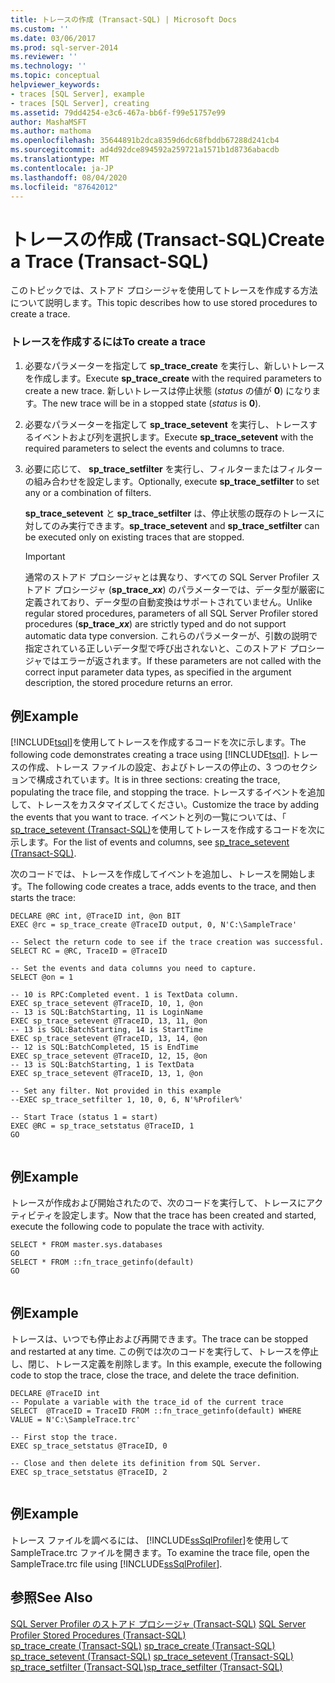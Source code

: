 ```yaml
---
title: トレースの作成 (Transact-SQL) | Microsoft Docs
ms.custom: ''
ms.date: 03/06/2017
ms.prod: sql-server-2014
ms.reviewer: ''
ms.technology: ''
ms.topic: conceptual
helpviewer_keywords:
- traces [SQL Server], example
- traces [SQL Server], creating
ms.assetid: 79dd4254-e3c6-467a-bb6f-f99e51757e99
author: MashaMSFT
ms.author: mathoma
ms.openlocfilehash: 35644891b2dca8359d6dc68fbddb67288d241cb4
ms.sourcegitcommit: ad4d92dce894592a259721a1571b1d8736abacdb
ms.translationtype: MT
ms.contentlocale: ja-JP
ms.lasthandoff: 08/04/2020
ms.locfileid: "87642012"
---
```

# <a name="create-a-trace-transact-sql"></a><span data-ttu-id="7e268-102">トレースの作成 (Transact-SQL)</span><span class="sxs-lookup"><span data-stu-id="7e268-102">Create a Trace (Transact-SQL)</span></span>
  <span data-ttu-id="7e268-103">このトピックでは、ストアド プロシージャを使用してトレースを作成する方法について説明します。</span><span class="sxs-lookup"><span data-stu-id="7e268-103">This topic describes how to use stored procedures to create a trace.</span></span>  
  
### <a name="to-create-a-trace"></a><span data-ttu-id="7e268-104">トレースを作成するには</span><span class="sxs-lookup"><span data-stu-id="7e268-104">To create a trace</span></span>  
  
1.  <span data-ttu-id="7e268-105">必要なパラメーターを指定して **sp_trace_create** を実行し、新しいトレースを作成します。</span><span class="sxs-lookup"><span data-stu-id="7e268-105">Execute **sp_trace_create** with the required parameters to create a new trace.</span></span> <span data-ttu-id="7e268-106">新しいトレースは停止状態 (*status* の値が **0**) になります。</span><span class="sxs-lookup"><span data-stu-id="7e268-106">The new trace will be in a stopped state (*status* is **0**).</span></span>  
  
2.  <span data-ttu-id="7e268-107">必要なパラメーターを指定して **sp_trace_setevent** を実行し、トレースするイベントおよび列を選択します。</span><span class="sxs-lookup"><span data-stu-id="7e268-107">Execute **sp_trace_setevent** with the required parameters to select the events and columns to trace.</span></span>  
  
3.  <span data-ttu-id="7e268-108">必要に応じて、 **sp_trace_setfilter** を実行し、フィルターまたはフィルターの組み合わせを設定します。</span><span class="sxs-lookup"><span data-stu-id="7e268-108">Optionally, execute **sp_trace_setfilter** to set any or a combination of filters.</span></span>  
  
     <span data-ttu-id="7e268-109">**sp_trace_setevent** と **sp_trace_setfilter** は、停止状態の既存のトレースに対してのみ実行できます。</span><span class="sxs-lookup"><span data-stu-id="7e268-109">**sp_trace_setevent** and **sp_trace_setfilter** can be executed only on existing traces that are stopped.</span></span>  
  
    > [!IMPORTANT]  
    >  <span data-ttu-id="7e268-110">通常のストアド プロシージャとは異なり、すべての SQL Server Profiler ストアド プロシージャ (<strong>sp_trace_*xx*</strong>) のパラメーターでは、データ型が厳密に定義されており、データ型の自動変換はサポートされていません。</span><span class="sxs-lookup"><span data-stu-id="7e268-110">Unlike regular stored procedures, parameters of all SQL Server Profiler stored procedures (<strong>sp_trace_*xx*</strong>) are strictly typed and do not support automatic data type conversion.</span></span> <span data-ttu-id="7e268-111">これらのパラメーターが、引数の説明で指定されている正しいデータ型で呼び出されないと、このストアド プロシージャではエラーが返されます。</span><span class="sxs-lookup"><span data-stu-id="7e268-111">If these parameters are not called with the correct input parameter data types, as specified in the argument description, the stored procedure returns an error.</span></span>  
  
## <a name="example"></a><span data-ttu-id="7e268-112">例</span><span class="sxs-lookup"><span data-stu-id="7e268-112">Example</span></span>  
 <span data-ttu-id="7e268-113">[!INCLUDE[tsql](../../includes/tsql-md.md)]を使用してトレースを作成するコードを次に示します。</span><span class="sxs-lookup"><span data-stu-id="7e268-113">The following code demonstrates creating a trace using [!INCLUDE[tsql](../../includes/tsql-md.md)].</span></span> <span data-ttu-id="7e268-114">トレースの作成、トレース ファイルの設定、およびトレースの停止の、3 つのセクションで構成されています。</span><span class="sxs-lookup"><span data-stu-id="7e268-114">It is in three sections: creating the trace, populating the trace file, and stopping the trace.</span></span> <span data-ttu-id="7e268-115">トレースするイベントを追加して、トレースをカスタマイズしてください。</span><span class="sxs-lookup"><span data-stu-id="7e268-115">Customize the trace by adding the events that you want to trace.</span></span> <span data-ttu-id="7e268-116">イベントと列の一覧については、「 [sp_trace_setevent &#40;Transact-SQL&#41;](/sql/relational-databases/system-stored-procedures/sp-trace-setevent-transact-sql)を使用してトレースを作成するコードを次に示します。</span><span class="sxs-lookup"><span data-stu-id="7e268-116">For the list of events and columns, see [sp_trace_setevent &#40;Transact-SQL&#41;](/sql/relational-databases/system-stored-procedures/sp-trace-setevent-transact-sql).</span></span>  
  
 <span data-ttu-id="7e268-117">次のコードでは、トレースを作成してイベントを追加し、トレースを開始します。</span><span class="sxs-lookup"><span data-stu-id="7e268-117">The following code creates a trace, adds events to the trace, and then starts the trace:</span></span>  
  
```  
DECLARE @RC int, @TraceID int, @on BIT  
EXEC @rc = sp_trace_create @TraceID output, 0, N'C:\SampleTrace'  
  
-- Select the return code to see if the trace creation was successful.  
SELECT RC = @RC, TraceID = @TraceID  
  
-- Set the events and data columns you need to capture.  
SELECT @on = 1  
  
-- 10 is RPC:Completed event. 1 is TextData column.   
EXEC sp_trace_setevent @TraceID, 10, 1, @on   
-- 13 is SQL:BatchStarting, 11 is LoginName  
EXEC sp_trace_setevent @TraceID, 13, 11, @on   
-- 13 is SQL:BatchStarting, 14 is StartTime  
EXEC sp_trace_setevent @TraceID, 13, 14, @on   
-- 12 is SQL:BatchCompleted, 15 is EndTime  
EXEC sp_trace_setevent @TraceID, 12, 15, @on   
-- 13 is SQL:BatchStarting, 1 is TextData  
EXEC sp_trace_setevent @TraceID, 13, 1, @on   
  
-- Set any filter. Not provided in this example  
--EXEC sp_trace_setfilter 1, 10, 0, 6, N'%Profiler%'  
  
-- Start Trace (status 1 = start)  
EXEC @RC = sp_trace_setstatus @TraceID, 1  
GO  
  
```  
  
## <a name="example"></a><span data-ttu-id="7e268-118">例</span><span class="sxs-lookup"><span data-stu-id="7e268-118">Example</span></span>  
 <span data-ttu-id="7e268-119">トレースが作成および開始されたので、次のコードを実行して、トレースにアクティビティを設定します。</span><span class="sxs-lookup"><span data-stu-id="7e268-119">Now that the trace has been created and started, execute the following code to populate the trace with activity.</span></span>  
  
```  
SELECT * FROM master.sys.databases  
GO  
SELECT * FROM ::fn_trace_getinfo(default)  
GO  
  
```  
  
## <a name="example"></a><span data-ttu-id="7e268-120">例</span><span class="sxs-lookup"><span data-stu-id="7e268-120">Example</span></span>  
 <span data-ttu-id="7e268-121">トレースは、いつでも停止および再開できます。</span><span class="sxs-lookup"><span data-stu-id="7e268-121">The trace can be stopped and restarted at any time.</span></span> <span data-ttu-id="7e268-122">この例では次のコードを実行して、トレースを停止し、閉じ、トレース定義を削除します。</span><span class="sxs-lookup"><span data-stu-id="7e268-122">In this example, execute the following code to stop the trace, close the trace, and delete the trace definition.</span></span>  
  
```  
DECLARE @TraceID int  
-- Populate a variable with the trace_id of the current trace  
SELECT  @TraceID = TraceID FROM ::fn_trace_getinfo(default) WHERE VALUE = N'C:\SampleTrace.trc'  
  
-- First stop the trace.   
EXEC sp_trace_setstatus @TraceID, 0  
  
-- Close and then delete its definition from SQL Server.   
EXEC sp_trace_setstatus @TraceID, 2  
  
```  
  
## <a name="example"></a><span data-ttu-id="7e268-123">例</span><span class="sxs-lookup"><span data-stu-id="7e268-123">Example</span></span>  
 <span data-ttu-id="7e268-124">トレース ファイルを調べるには、 [!INCLUDE[ssSqlProfiler](../../includes/sssqlprofiler-md.md)]を使用して SampleTrace.trc ファイルを開きます。</span><span class="sxs-lookup"><span data-stu-id="7e268-124">To examine the trace file, open the SampleTrace.trc file using [!INCLUDE[ssSqlProfiler](../../includes/sssqlprofiler-md.md)].</span></span>  
  
## <a name="see-also"></a><span data-ttu-id="7e268-125">参照</span><span class="sxs-lookup"><span data-stu-id="7e268-125">See Also</span></span>  
 <span data-ttu-id="7e268-126">[SQL Server Profiler のストアド プロシージャ &#40;Transact-SQL&#41;](/sql/relational-databases/system-stored-procedures/sql-server-profiler-stored-procedures-transact-sql) </span><span class="sxs-lookup"><span data-stu-id="7e268-126">[SQL Server Profiler Stored Procedures &#40;Transact-SQL&#41;](/sql/relational-databases/system-stored-procedures/sql-server-profiler-stored-procedures-transact-sql) </span></span>  
 <span data-ttu-id="7e268-127">[sp_trace_create &#40;Transact-SQL&#41;](/sql/relational-databases/system-stored-procedures/sp-trace-create-transact-sql) </span><span class="sxs-lookup"><span data-stu-id="7e268-127">[sp_trace_create &#40;Transact-SQL&#41;](/sql/relational-databases/system-stored-procedures/sp-trace-create-transact-sql) </span></span>  
 <span data-ttu-id="7e268-128">[sp_trace_setevent &#40;Transact-SQL&#41;](/sql/relational-databases/system-stored-procedures/sp-trace-setevent-transact-sql) </span><span class="sxs-lookup"><span data-stu-id="7e268-128">[sp_trace_setevent &#40;Transact-SQL&#41;](/sql/relational-databases/system-stored-procedures/sp-trace-setevent-transact-sql) </span></span>  
 [<span data-ttu-id="7e268-129">sp_trace_setfilter &#40;Transact-SQL&#41;</span><span class="sxs-lookup"><span data-stu-id="7e268-129">sp_trace_setfilter &#40;Transact-SQL&#41;</span></span>](/sql/relational-databases/system-stored-procedures/sp-trace-setfilter-transact-sql)  
  
  
